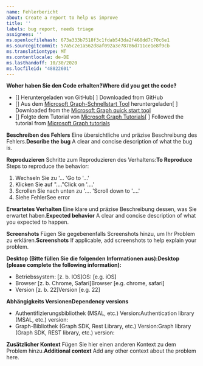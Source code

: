 ```yaml
---
name: Fehlerbericht
about: Create a report to help us improve
title: ''
labels: bug report, needs triage
assignees: ''
ms.openlocfilehash: 673a333b7518f3c1fdab543da2f468dd7c70c6e1
ms.sourcegitcommit: 57a5c2e1a562d8af092a3e78786d711ce1e8f9cb
ms.translationtype: MT
ms.contentlocale: de-DE
ms.lasthandoff: 10/30/2020
ms.locfileid: "48822601"
---
```

<span data-ttu-id="11e27-102">**Woher haben Sie den Code erhalten?**</span><span class="sxs-lookup"><span data-stu-id="11e27-102">**Where did you get the code?**</span></span>

- <span data-ttu-id="11e27-103">[] Heruntergeladen von GitHub</span><span class="sxs-lookup"><span data-stu-id="11e27-103">[ ] Downloaded from GitHub</span></span>
- <span data-ttu-id="11e27-104">[] Aus dem [Microsoft Graph-Schnellstart Tool](https://developer.microsoft.com/graph/quick-start) heruntergeladen</span><span class="sxs-lookup"><span data-stu-id="11e27-104">[ ] Downloaded from the [Microsoft Graph quick start tool](https://developer.microsoft.com/graph/quick-start)</span></span>
- <span data-ttu-id="11e27-105">[] Folgte dem Tutorial von [Microsoft Graph Tutorials](https://docs.microsoft.com/graph/tutorials)</span><span class="sxs-lookup"><span data-stu-id="11e27-105">[ ] Followed the tutorial from [Microsoft Graph tutorials](https://docs.microsoft.com/graph/tutorials)</span></span>

<span data-ttu-id="11e27-106">**Beschreiben des Fehlers** Eine übersichtliche und präzise Beschreibung des Fehlers.</span><span class="sxs-lookup"><span data-stu-id="11e27-106">**Describe the bug** A clear and concise description of what the bug is.</span></span>

<span data-ttu-id="11e27-107">**Reproduzieren** Schritte zum Reproduzieren des Verhaltens:</span><span class="sxs-lookup"><span data-stu-id="11e27-107">**To Reproduce** Steps to reproduce the behavior:</span></span>

1. <span data-ttu-id="11e27-108">Wechseln Sie zu '... '</span><span class="sxs-lookup"><span data-stu-id="11e27-108">Go to '...'</span></span>
2. <span data-ttu-id="11e27-109">Klicken Sie auf "...."</span><span class="sxs-lookup"><span data-stu-id="11e27-109">Click on '....'</span></span>
3. <span data-ttu-id="11e27-110">Scrollen Sie nach unten zu '.... '</span><span class="sxs-lookup"><span data-stu-id="11e27-110">Scroll down to '....'</span></span>
4. <span data-ttu-id="11e27-111">Siehe Fehler</span><span class="sxs-lookup"><span data-stu-id="11e27-111">See error</span></span>

<span data-ttu-id="11e27-112">**Erwartetes Verhalten** Eine klare und präzise Beschreibung dessen, was Sie erwartet haben.</span><span class="sxs-lookup"><span data-stu-id="11e27-112">**Expected behavior** A clear and concise description of what you expected to happen.</span></span>

<span data-ttu-id="11e27-113">**Screenshots** Fügen Sie gegebenenfalls Screenshots hinzu, um Ihr Problem zu erklären.</span><span class="sxs-lookup"><span data-stu-id="11e27-113">**Screenshots** If applicable, add screenshots to help explain your problem.</span></span>

<span data-ttu-id="11e27-114">**Desktop (Bitte füllen Sie die folgenden Informationen aus):**</span><span class="sxs-lookup"><span data-stu-id="11e27-114">**Desktop (please complete the following information):**</span></span>

- <span data-ttu-id="11e27-115">Betriebssystem: [z. b. IOS]</span><span class="sxs-lookup"><span data-stu-id="11e27-115">OS: [e.g. iOS]</span></span>
- <span data-ttu-id="11e27-116">Browser [z. b. Chrome, Safari]</span><span class="sxs-lookup"><span data-stu-id="11e27-116">Browser [e.g. chrome, safari]</span></span>
- <span data-ttu-id="11e27-117">Version [z. b. 22]</span><span class="sxs-lookup"><span data-stu-id="11e27-117">Version [e.g. 22]</span></span>

<span data-ttu-id="11e27-118">**Abhängigkeits Versionen**</span><span class="sxs-lookup"><span data-stu-id="11e27-118">**Dependency versions**</span></span>

- <span data-ttu-id="11e27-119">Authentifizierungsbibliothek (MSAL, etc.) Version:</span><span class="sxs-lookup"><span data-stu-id="11e27-119">Authentication library (MSAL, etc.) version:</span></span>
- <span data-ttu-id="11e27-120">Graph-Bibliothek (Graph SDK, Rest Library, etc.) Version:</span><span class="sxs-lookup"><span data-stu-id="11e27-120">Graph library (Graph SDK, REST library, etc.) version:</span></span>

<span data-ttu-id="11e27-121">**Zusätzlicher Kontext** Fügen Sie hier einen anderen Kontext zu dem Problem hinzu.</span><span class="sxs-lookup"><span data-stu-id="11e27-121">**Additional context** Add any other context about the problem here.</span></span>
